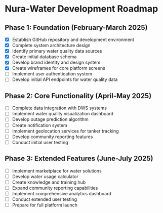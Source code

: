 # Nura-Water Development Roadmap

## Phase 1: Foundation (February-March 2025)
- [x] Establish GitHub repository and development environment
- [x] Complete system architecture design
- [x] Identify primary water quality data sources
- [x] Create initial database schema
- [x] Develop brand identity and design system
- [x] Create wireframes for core platform screens
- [ ] Implement user authentication system
- [ ] Develop initial API endpoints for water quality data

## Phase 2: Core Functionality (April-May 2025)
- [ ] Complete data integration with DWS systems
- [ ] Implement water quality visualization dashboard
- [ ] Develop outage prediction algorithm
- [ ] Create notification system
- [ ] Implement geolocation services for tanker tracking
- [ ] Develop community reporting features
- [ ] Conduct initial user testing

## Phase 3: Extended Features (June-July 2025)
- [ ] Implement marketplace for water solutions
- [ ] Develop water usage calculator
- [ ] Create knowledge and training hub
- [ ] Expand community reporting capabilities
- [ ] Implement comprehensive analytics dashboard
- [ ] Conduct extended user testing
- [ ] Prepare for full platform launch
